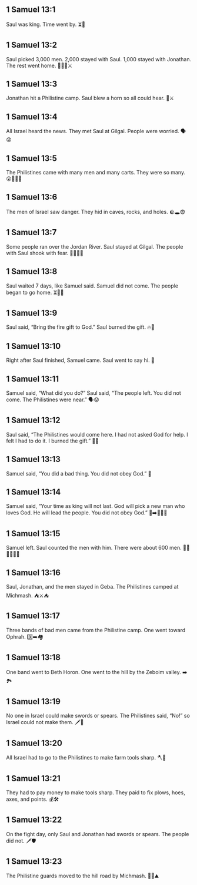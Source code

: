 ## 1 Samuel 13:1
Saul was king. Time went by. ⏳👑
## 1 Samuel 13:2
Saul picked 3,000 men. 2,000 stayed with Saul. 1,000 stayed with Jonathan. The rest went home. 👨‍✈️👦⚔️
## 1 Samuel 13:3
Jonathan hit a Philistine camp. Saul blew a horn so all could hear. 📯⚔️
## 1 Samuel 13:4
All Israel heard the news. They met Saul at Gilgal. People were worried. 🗣️😟
## 1 Samuel 13:5
The Philistines came with many men and many carts. They were so many. 😮🚶🚶🚶
## 1 Samuel 13:6
The men of Israel saw danger. They hid in caves, rocks, and holes. 🪨🕳️😨
## 1 Samuel 13:7
Some people ran over the Jordan River. Saul stayed at Gilgal. The people with Saul shook with fear. 🌊🏃‍♂️😰
## 1 Samuel 13:8
Saul waited 7 days, like Samuel said. Samuel did not come. The people began to go home. ⏳👀🚶
## 1 Samuel 13:9
Saul said, “Bring the fire gift to God.” Saul burned the gift. 🔥👐
## 1 Samuel 13:10
Right after Saul finished, Samuel came. Saul went to say hi. 👋
## 1 Samuel 13:11
Samuel said, “What did you do?” Saul said, “The people left. You did not come. The Philistines were near.” 🗣️😟
## 1 Samuel 13:12
Saul said, “The Philistines would come here. I had not asked God for help. I felt I had to do it. I burned the gift.” 😬🔥
## 1 Samuel 13:13
Samuel said, “You did a bad thing. You did not obey God.” 🚫
## 1 Samuel 13:14
Samuel said, “Your time as king will not last. God will pick a new man who loves God. He will lead the people. You did not obey God.” 👑➡️🧑‍🦱🙏
## 1 Samuel 13:15
Samuel left. Saul counted the men with him. There were about 600 men. 🚶‍♂️🚶‍♂️🚶‍♂️
## 1 Samuel 13:16
Saul, Jonathan, and the men stayed in Geba. The Philistines camped at Michmash. ⛺⚔️⛺
## 1 Samuel 13:17
Three bands of bad men came from the Philistine camp. One went toward Ophrah. 3️⃣➡️🏘️
## 1 Samuel 13:18
One band went to Beth Horon. One went to the hill by the Zeboim valley. ➡️🏞️
## 1 Samuel 13:19
No one in Israel could make swords or spears. The Philistines said, “No!” so Israel could not make them. 🗡️🚫
## 1 Samuel 13:20
All Israel had to go to the Philistines to make farm tools sharp. 🪓🔧
## 1 Samuel 13:21
They had to pay money to make tools sharp. They paid to fix plows, hoes, axes, and points. 💰🛠️
## 1 Samuel 13:22
On the fight day, only Saul and Jonathan had swords or spears. The people did not. 🗡️🛡️
## 1 Samuel 13:23
The Philistine guards moved to the hill road by Michmash. 🚶‍♂️⛰️
